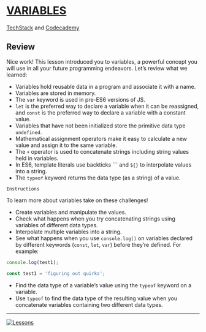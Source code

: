 # [VARIABLES](https://drive.google.com/drive/folders/1bBT95ZTPACRT9YqtJIWHuPjjKv-kq7hw?usp=sharing)<br>
[TechStack](https://techstack.surge.sh) and [Codecademy](http://ssqt.co/mQfpbL0)

## Review

Nice work! This lesson introduced you to variables, a powerful concept you will use in all your future programming endeavors.
Let’s review what we learned:
- Variables hold reusable data in a program and associate it with a name.
- Variables are stored in memory.
- The `var` keyword is used in pre-ES6 versions of JS.
- `let` is the preferred way to declare a variable when it can be reassigned, and `const` is the preferred way to declare a variable with a constant value.
- Variables that have not been initialized store the primitive data type `undefined`.
- Mathematical assignment operators make it easy to calculate a new value and assign it to the same variable.
- The `+` operator is used to concatenate strings including string values held in variables.
- In ES6, template literals use backticks ``` and `${}` to interpolate values into a string.
- The `typeof` keyword returns the data type (as a string) of a value.

```
Instructions
```

To learn more about variables take on these challenges!
- Create variables and manipulate the values.
- Check what happens when you try concatenating strings using variables of different data types.
- Interpolate multiple variables into a string.
- See what happens when you use `console.log()` on variables declared by different keywords (`const`, `let`, `var`) before they’re defined. For example:

```javascript
console.log(test1);

const test1 = 'figuring out quirks';
```

- Find the data type of a variable’s value using the `typeof` keyword on a variable.
- Use `typeof` to find the data type of the resulting value when you concatenate variables containing two different data types.

--------------------------------------------------------------------------------

[![Lessons](https://s3.amazonaws.com/codecademy-content/courses/learn-javascript-variables/variable+boxes.svg)](https://drive.google.com/drive/folders/1bBT95ZTPACRT9YqtJIWHuPjjKv-kq7hw?usp=sharing)
